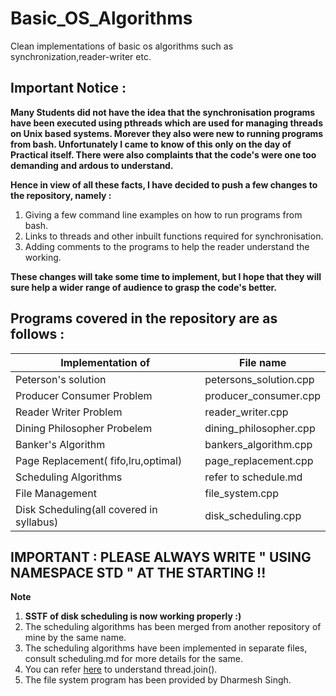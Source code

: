 # Basic_OS_Algorithms

Clean implementations of basic os algorithms such as synchronization,reader-writer etc.

## Important Notice :  
**Many Students did not have the idea that the synchronisation programs have been executed using pthreads which are used for managing threads on Unix based systems. Morever they also were new to running programs from bash. Unfortunately I came to know of this only on the day of Practical itself. There were also complaints that the code's were one too demanding and ardous to understand.**

**Hence in view of all these facts, I have decided to push a few changes to the repository, namely :**
1. Giving a few command line examples on how to run programs from bash.
2. Links to threads and other inbuilt functions required for synchronisation.  
3. Adding comments to the programs to help the reader understand the working.

**These changes will take some time to implement, but I hope that they will sure help a wider range of audience to grasp the code's better.**


## Programs covered in the repository are as follows :

Implementation of              | File name 
------------------------------ | ----------
Peterson's solution  | petersons_solution.cpp
Producer Consumer Problem | producer_consumer.cpp
Reader Writer Problem | reader_writer.cpp
Dining Philosopher Probelem | dining_philosopher.cpp
Banker's Algorithm | bankers_algorithm.cpp
Page Replacement( fifo,lru,optimal) | page_replacement.cpp
Scheduling Algorithms | refer to schedule.md
File Management | file_system.cpp
Disk Scheduling(all covered in syllabus) | disk_scheduling.cpp

## IMPORTANT : PLEASE ALWAYS WRITE " USING NAMESPACE STD " AT THE STARTING !!

**Note**   
1. **SSTF of disk scheduling is now working properly :)**
2. The scheduling algorithms has been merged from another repository of mine by the same name.   
3. The scheduling algorithms have been implemented in separate files, consult scheduling.md for more details for the same.
4. You can refer [here](https://stackoverflow.com/questions/44134763/how-thread-join-works) to understand thread.join().
5. The file system program has been provided by Dharmesh Singh.

